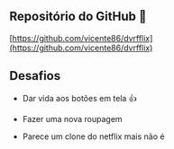 ## Repositório do GitHub :file_folder:

[https://github.com/vicente86/dvrfflix](https://github.com/vicente86/dvrfflix)

## Desafios

- Dar vida aos botões em tela :+1:

- Fazer uma nova roupagem

- Parece um clone do netflix mais não é
